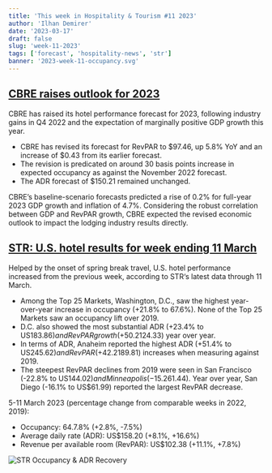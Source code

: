 ```yaml
---
title: 'This week in Hospitality & Tourism #11 2023'
author: 'Ilhan Demirer'
date: '2023-03-17'
draft: false
slug: 'week-11-2023'
tags: ['forecast', 'hospitality-news', 'str']
banner: '2023-week-11-occupancy.svg'
---
```


## [CBRE raises outlook for 2023](https://hotelsmag.com/news/cbre-raises-hotel-outlook-for-2023/)

CBRE has raised its hotel performance forecast for 2023, following industry gains in Q4 2022 and the expectation of marginally positive GDP growth this year.

- CBRE has revised its forecast for RevPAR to $97.46, up 5.8% YoY and an increase of $0.43 from its earlier forecast.
- The revision is predicated on around 30 basis points increase in expected occupancy as against the November 2022 forecast.
- The ADR forecast of $150.21 remained unchanged.

CBRE’s baseline-scenario forecasts predicted a rise of 0.2% for full-year 2023 GDP growth and inflation of 4.7%. Considering the robust correlation between GDP and RevPAR growth, CBRE expected the revised economic outlook to impact the lodging industry results directly.

## [STR: U.S. hotel results for week ending 11 March](https://str.com/press-release/str-us-hotel-results-week-ending-11-march)

Helped by the onset of spring break travel, U.S. hotel performance increased from the previous week, according to STR‘s latest data through 11 March.

- Among the Top 25 Markets, Washington, D.C., saw the highest year-over-year increase in occupancy (+21.8% to 67.6%). None of the Top 25 Markets saw an occupancy lift over 2019.
- D.C. also showed the most substantial ADR (+23.4% to US$183.86) and RevPAR growth (+50.2% to US$124.33) year over year.
- In terms of ADR, Anaheim reported the highest ADR (+51.4% to US$245.62) and RevPAR (+42.2% to US$189.81) increases when measuring against 2019.
- The steepest RevPAR declines from 2019 were seen in San Francisco (-22.8% to US$144.02) and Minneapolis (-15.2% to US$61.44). Year over year, San Diego (-16.1% to US$61.99) reported the largest RevPAR decrease.

5-11 March 2023 (percentage change from comparable weeks in 2022, 2019):

- Occupancy: 64.7.8% (+2.8%, -7.5%)
- Average daily rate (ADR): US$158.20 (+8.1%, +16.6%)
- Revenue per available room (RevPAR): US$102.38 (+11.1%, +7.8%)

![STR Occupancy & ADR Recovery](/images/blogimages/2023-week-11-occupancy.svg)
